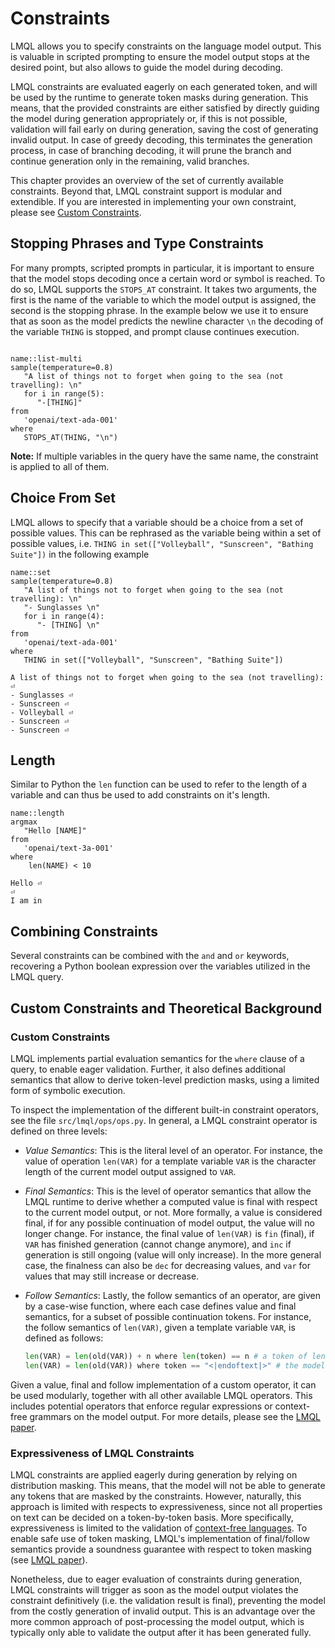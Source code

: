 # Constraints

LMQL allows you to specify constraints on the language model output. This is valuable in scripted prompting to ensure the model output stops at the desired point, but also allows to guide the model during decoding.

LMQL constraints are evaluated eagerly on each generated token, and will be used by the runtime to generate token masks during generation. This means, that the provided constraints are either satisfied by directly guiding the model during generation appropriately or, if this is not possible, validation will fail early on during generation, saving the cost of generating invalid output. In case of greedy decoding, this terminates the generation process, in case of branching decoding, it will prune the branch and continue generation only in the remaining, valid branches.

This chapter provides an overview of the set of currently available constraints. Beyond that, LMQL constraint support is modular and extendible. If you are interested in implementing your own constraint, please see [Custom Constraints](#custom-constraints).

## Stopping Phrases and Type Constraints
For many prompts, scripted prompts in particular, it is important to ensure that the model stops decoding once a certain word or symbol is reached. To do so, LMQL supports the `STOPS_AT` constraint. It takes two arguments, the first is the name of the variable to which the model output is assigned, the second is the stopping phrase. 
In the example below we use it to ensure that as soon as the model predicts the newline character `\n` the decoding of the variable `THING` is stopped, and prompt clause continues execution.

```{lmql}

name::list-multi
sample(temperature=0.8)
   "A list of things not to forget when going to the sea (not travelling): \n"
   for i in range(5):
      "-[THING]"
from
   'openai/text-ada-001'
where
   STOPS_AT(THING, "\n")
```

**Note:** If multiple variables in the query have the same name, the constraint is applied to all of them.

## Choice From Set
LMQL allows to specify that a variable should be a choice from a set of possible values. This can be rephrased as the variable being within a  set of possible values, i.e. `THING in set(["Volleyball", "Sunscreen", "Bathing Suite"])` in the following example

```{lmql}
name::set
sample(temperature=0.8)
   "A list of things not to forget when going to the sea (not travelling): \n"
   "- Sunglasses \n"
   for i in range(4):
      "- [THING] \n"
from
   'openai/text-ada-001'
where
   THING in set(["Volleyball", "Sunscreen", "Bathing Suite"])
```

```model-output
A list of things not to forget when going to the sea (not travelling): ⏎
- Sunglasses ⏎
- Sunscreen ⏎
- Volleyball ⏎
- Sunscreen ⏎
- Sunscreen ⏎
```

## Length 
Similar to Python the `len` function can be used to refer to the length of a variable and can thus be used to add constraints on it's length.

```{lmql}
name::length
argmax
   "Hello [NAME]"
from
   'openai/text-3a-001'
where
    len(NAME) < 10
```

```model-output
Hello ⏎
⏎
I am in
```

## Combining Constraints
Several constraints can be combined with the `and` and `or` keywords, recovering a Python boolean expression over the variables utilized in the LMQL query.


## Custom Constraints and Theoretical Background

### Custom Constraints

LMQL implements partial evaluation semantics for the `where` clause of a query, to enable eager validation. Further, it also defines additional semantics that allow to derive token-level prediction masks, using a limited form of symbolic execution.

To inspect the implementation of the different built-in constraint operators, see the file `src/lmql/ops/ops.py`. In general, a LMQL constraint operator is defined on three levels:

* *Value Semantics*: This is the literal level of an operator. For instance, the value of operation `len(VAR)` for a template variable `VAR` is the character length of the current model output assigned to `VAR`.

* *Final Semantics*: This is the level of operator semantics that allow the LMQL runtime to derive whether a computed value is final with respect to the current model output, or not. More formally, a value is considered final, if for any possible continuation of model output, the value will no longer change. For instance, the final value of `len(VAR)` is `fin` (final), if `VAR` has finished generation (cannot change anymore), and `inc` if generation is still ongoing (value will only increase). In the more general case, the finalness can also be `dec` for decreasing values, and `var` for values that may still increase or decrease.

* *Follow Semantics*: Lastly, the follow semantics of an operator, are given by a case-wise function, where each case defines value and final semantics, for a subset of possible continuation tokens. For instance, the follow semantics of `len(VAR)`, given a template variable `VAR`, is defined as follows:

   ```python
   len(VAR) = len(old(VAR)) + n where len(token) == n # a token of length n is generated next
   len(VAR) = len(old(VAR)) where token == "<|endoftext|>" # the model ends generation of VAR with the <|endoftext|> token
   ```

Given a value, final and follow implementation of a custom operator, it can be used modularly, together with all other available LMQL operators. This includes potential operators that enforce regular expressions or context-free grammars on the model output. For more details, please see the [LMQL paper](https://arxiv.org/abs/2212.06094).

### Expressiveness of LMQL Constraints

LMQL constraints are applied eagerly during generation by relying on distribution masking. This means, that the model will not be able to generate any tokens that are masked by the constraints. However, naturally, this approach is limited with respects to expressiveness, since not all properties on text can be decided on a token-by-token basis. More specifically, expressiveness is limited to the validation of [context-free languages](https://en.wikipedia.org/wiki/Context-free_grammar). To enable safe use of token masking, LMQL's implementation of final/follow semantics provide a soundness guarantee with respect to token masking (see [LMQL paper](https://arxiv.org/abs/2212.06094)).

Nonetheless, due to eager evaluation of constraints during generation, LMQL constraints will trigger as soon as the model output violates the constraint definitively (i.e. the validation result is final), preventing the model from the costly generation of invalid output. This is an advantage over the more common approach of post-processing the model output, which is typically only able to validate the output after it has been generated fully.